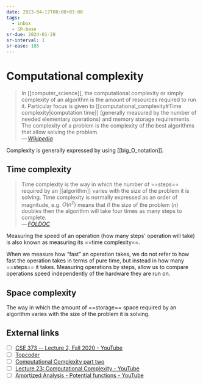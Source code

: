 ```yaml
---
date: 2023-04-17T00:00+03:00
tags:
  - inbox
  - SR-base
sr-due: 2024-01-28
sr-interval: 1
sr-ease: 185
---
```


# Computational complexity

> In [[computer_science]], the computational complexity or simply complexity of
> an algorithm is the amount of resources required to run it. Particular focus
> is given to [[computational_complexity#Time complexity|computation time]]
> (generally measured by the number of needed elementary operations) and memory
> storage requirements. The complexity of a problem is the complexity of the
> best algorithms that allow solving the problem.\
> — <cite>[Wikipedia](https://en.wikipedia.org/wiki/Computational_complexity)</cite>

Complexity is generally expressed by using [[big_O_notation]].

## Time complexity

> Time complexity is the way in which the number of ==steps== required by an
> [[algorithm]] varies with the size of the problem it is solving. Time
> complexity is normally expressed as an order of magnitude, e.g. $O(n^2)$ means
> that if the size of the problem ($n$) doubles then the algorithm will take
> four times as many steps to complete.\
> — <cite>[FOLDOC](https://foldoc.org/time%20complexity)</cite>

Measuring the speed of an operation (how many steps' operation will take) is
also known as measuring its ==time complexity==.
<!--SR:!2023-07-20,7,210-->

When we measure how “fast” an operation takes, we do not refer to how fast the
operation takes in terms of pure time, but instead in how many ==steps== it
takes. Measuring operations by steps, allow us to compare operations speed
independently of the hardware they are run on.
<!--SR:!2023-07-22,3,258-->

## Space complexity

The way in which the amount of ==storage== space required by an algorithm varies
with the size of the problem it is solving.

## External links

- [ ] [CSE 373 -- Lecture 2, Fall 2020 - YouTube](https://www.youtube.com/watch?v=z1mkCe3kVUA&t=2054s)
- [ ] [Topcoder](https://www.topcoder.com/thrive/articles/Computational%20Complexity%20part%20one)
- [ ] [Computational Complexity part two](https://www.topcoder.com/thrive/articles/Computational%20Complexity%20part%20two)
- [ ] [Lecture 23: Computational Complexity - YouTube](https://www.youtube.com/watch?v=moPtwq_cVH8&list=PLUl4u3cNGP61Oq3tWYp6V_F-5jb5L2iHb&index=25)
- [ ] [Amortized Analysis - Potential functions - YouTube](https://www.youtube.com/watch?v=B3SpQZaAZP4)
